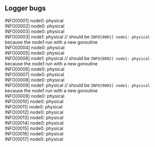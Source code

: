 ## Logger bugs
INFO[0001] node0: physical                              
INFO[0002] node0: physical                              
INFO[0003] node0: physical                              
INFO[0003] node1: physical // should be `INFO[0001] node1: physical` because the node1 run with a new goroutine               
INFO[0004] node0: physical                              
INFO[0005] node0: physical                              
INFO[0006] node1: physical  // should be `INFO[0002] node1: physical` because the node1 run with a new goroutine                           
INFO[0006] node0: physical                              
INFO[0007] node0: physical                              
INFO[0008] node0: physical                              
INFO[0009] node1: physical // should be `INFO[0003] node1: physical` because the node1 run with a new goroutine                             
INFO[0009] node0: physical                              
INFO[0010] node0: physical                              
INFO[0011] node0: physical                              
INFO[0012] node0: physical                              
INFO[0013] node0: physical                              
INFO[0014] node0: physical                              
INFO[0015] node0: physical                              
INFO[0016] node0: physical                              
INFO[0017] node0: physical



